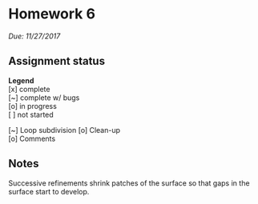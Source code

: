 # Homework 6

*Due: 11/27/2017*

## Assignment status

**Legend**  
[x] complete  
[~] complete w/ bugs  
[o] in progress  
[ ] not started  
  
[~] Loop subdivision
[o] Clean-up  
[o] Comments  

## Notes

Successive refinements shrink patches of the surface so that gaps in the surface start to develop.